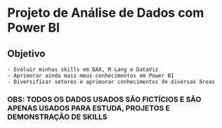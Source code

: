 # Projeto de Análise de Dados com Power BI

## Objetivo
    - Evoluir minhas skills em DAX, M Lang e DataViz
    - Aprimorar ainda mais meus conhecimentos em Power BI
    - Diversificar setores e aprimorar conhecimentos de diversas áreas

### OBS: TODOS OS DADOS USADOS SÃO FICTÍCIOS E SÃO APENAS USADOS PARA ESTUDA, PROJETOS E DEMONSTRAÇÃO DE SKILLS 


